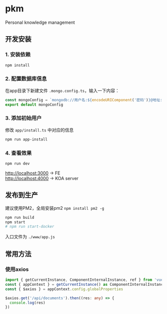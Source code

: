 # pkm

Personal knowledge management

## 开发安装

### 1. 安装依赖

```sh
npm install
```

### 2. 配置数据库信息

在app目录下新建文件 `.mongo.config.ts`，输入一下内容：

```javascript
const mongoConfig = `mongodb://用户名:${encodeURIComponent('密码')}@地址:端口/库名`
export default mongoConfig
```

### 3. 添加初始用户

修改 `app/install.ts` 中对应的信息

```sh
npm run app-install
```

### 4. 查看效果

```sh
npm run dev
```

<http://localhost:3000> -> FE  
<http://localhost:4000> -> KOA server

## 发布到生产

建议使用PM2，全局安装pm2 `npm install pm2 -g`

```sh
npm run build
npm start
# npm run start-docker
```

入口文件为 `./www/app.js`

## 常用方法

### 使用axios

```typescript
import { getCurrentInstance, ComponentInternalInstance, ref } from 'vue'
const { appContext } = getCurrentInstance() as ComponentInternalInstance
const { $axios } = appContext.config.globalProperties

$axios.get('/api/documents').then((res: any) => {
  console.log(res)
})
```
